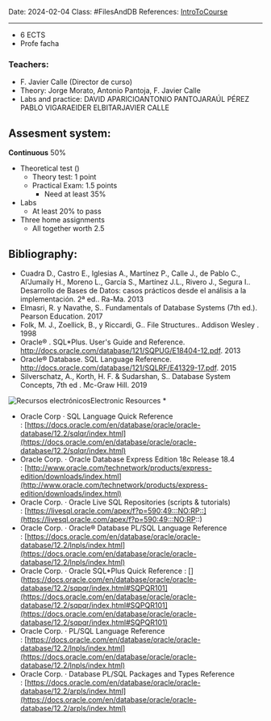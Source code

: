 Date: 2024-02-04
Class: #FilesAndDB
References: [IntroToCourse](https://aulaglobal.uc3m.es/pluginfile.php/6848643/mod_resource/content/0/item%200_GII.pdf)

---

+ 6 ECTS
+ Profe facha
### Teachers: 
+ F. Javier Calle (Director de curso)
+ Theory: Jorge Morato, Antonio Pantoja, F. Javier Calle
+ Labs and practice: DAVID APARICIOANTONIO PANTOJARAÚL PÉREZ PABLO VIGARAEIDER ELBITARJAVIER CALLE
## Assesment system: 

**Continuous** 50%
+ Theoretical test ()
	+ Theory test: 1 point 
	+ Practical Exam: 1.5 points
		+ Need at least 35%
+ Labs
	+ At least 20% to pass
+ Three home assignments
	+ All together worth 2.5

## Bibliography: 

- Cuadra D., Castro E., Iglesias A., Martínez P., Calle J., de Pablo C., Al'Jumaily H., Moreno L., García S., Martínez J.L., Rivero J., Segura I.. Desarrollo de Bases de Datos: casos prácticos desde el análisis a la implementación. 2ª ed.. Ra-Ma. 2013
- Elmasri, R. y Navathe, S.. Fundamentals of Database Systems (7th ed.). Pearson Education. 2017
- Folk, M. J., Zoellick, B., y Riccardi, G.. File Structures.. Addison Wesley . 1998
- Oracle® . SQL*Plus. User's Guide and Reference. http://docs.oracle.com/database/121/SQPUG/E18404-12.pdf. 2013
- Oracle® Database. SQL Language Reference. http://docs.oracle.com/database/121/SQLRF/E41329-17.pdf. 2015
- Silverschatz, A., Korth, H. F. & Sudarshan, S.. Database System Concepts, 7th ed . Mc-Graw Hill. 2019

![Recursos electrónicos](https://aplicaciones.uc3m.es/cpa/web/imagenes/ARROBA.gif)Electronic Resources *

- Oracle Corp · SQL Language Quick Reference : [https://docs.oracle.com/en/database/oracle/oracle-database/12.2/sqlqr/index.html](https://docs.oracle.com/en/database/oracle/oracle-database/12.2/sqlqr/index.html)
- Oracle Corp. · Oracle Database Express Edition 18c Release 18.4 : [http://www.oracle.com/technetwork/products/express-edition/downloads/index.html](http://www.oracle.com/technetwork/products/express-edition/downloads/index.html)
- Oracle Corp. · Oracle Live SQL Repositories (scripts & tutorials) : [https://livesql.oracle.com/apex/f?p=590:49:::NO:RP::](https://livesql.oracle.com/apex/f?p=590:49:::NO:RP::)
- Oracle Corp. · Oracle® Database PL/SQL Language Reference : [https://docs.oracle.com/en/database/oracle/oracle-database/12.2/lnpls/index.html](https://docs.oracle.com/en/database/oracle/oracle-database/12.2/lnpls/index.html)
- Oracle Corp. · Oracle SQL*Plus Quick Reference : [](https://docs.oracle.com/en/database/oracle/oracle-database/12.2/sqpqr/index.html#SQPQR101](https://docs.oracle.com/en/database/oracle/oracle-database/12.2/sqpqr/index.html#SQPQR101](https://docs.oracle.com/en/database/oracle/oracle-database/12.2/sqpqr/index.html#SQPQR101)
- Oracle Corp. · PL/SQL Language Reference : [https://docs.oracle.com/en/database/oracle/oracle-database/12.2/lnpls/index.html](https://docs.oracle.com/en/database/oracle/oracle-database/12.2/lnpls/index.html)
- Oracle Corp. · Database PL/SQL Packages and Types Reference : [https://docs.oracle.com/en/database/oracle/oracle-database/12.2/arpls/index.html](https://docs.oracle.com/en/database/oracle/oracle-database/12.2/arpls/index.html)
